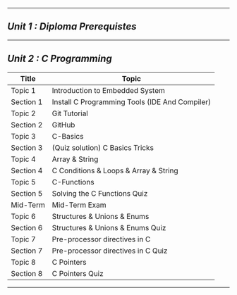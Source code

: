 __________________________________________________________________
## _Unit 1 : Diploma Prerequistes_
__________________________________________________________________
## _Unit 2 : C Programming_
| Title | Topic |
| ----- | ------|
| Topic 1 | Introduction to Embedded System |
| Section 1 | Install C Programming Tools (IDE And Compiler) |
| Topic 2 | Git Tutorial |
| Section 2 | GitHub |
| Topic 3 | C-Basics |
| Section 3 | (Quiz solution) C Basics Tricks |
| Topic 4 | Array & String |
| Section 4 | C Conditions & Loops & Array & String |
| Topic 5 | C-Functions |
| Section 5 | Solving the C Functions Quiz |
| Mid-Term | Mid-Term Exam |
| Topic 6 | Structures & Unions & Enums |
| Section 6 | Structures & Unions & Enums Quiz |
| Topic 7 | Pre-processor directives in C |
| Section 7 | Pre-processor directives in C Quiz |
| Topic 8 | C Pointers |
| Section 8 | C Pointers Quiz |
 __________________________________________________________________
